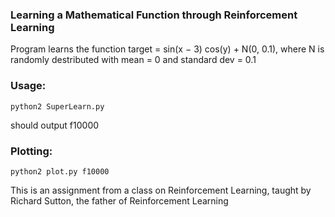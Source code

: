 ### Learning a Mathematical Function through Reinforcement Learning


Program learns the function target = sin(x − 3) cos(y) + N(0, 0.1), where N is randomly destributed with mean = 0 and standard dev = 0.1

### Usage:
```
python2 SuperLearn.py
```
should output f10000

### Plotting:
```
python2 plot.py f10000
```


This is an assignment from a class on Reinforcement Learning, taught by Richard Sutton, the father of Reinforcement Learning
